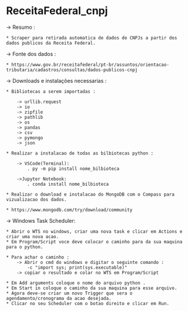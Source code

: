 # ReceitaFederal_cnpj

-> Resumo :

    * Scraper para retirada automatica de dados de CNPJs a partir dos dados publicos da Receita Federal.

-> Fonte dos dados :

    * https://www.gov.br/receitafederal/pt-br/assuntos/orientacao-tributaria/cadastros/consultas/dados-publicos-cnpj
    
-> Downloads e instalações necessarias :

    * Bibliotecas a serem importadas :

        -> urllib.request
        -> io
        -> zipfile
        -> pathlib
        -> os
        -> pandas
        -> csv
        -> pymongo
        -> json

    * Realizar a instalacao de todas as bilbiotecas python :

        -> VSCode(Terminal):
            . py -m pip install nome_bilbioteca

        ->Jupyter Notebook:
            . conda install nome_bilbioteca

    * Realizar o download e instalacao do MongoDB com o Compass para vizualizacao dos dados.

    * https://www.mongodb.com/try/download/community
    
-> Windows Task Scheduler:

    * Abrir o WTS no windows, criar uma nova task e clicar em Actions e criar uma nova acao.
    * Em Program/Script voce deve colocar o caminho para da sua maquina para o python.

    * Para achar o caminho : 
        -> Abrir o cmd do windows e digitar o seguinte comando : 
            -c "import sys; print(sys.executable)"
        -> copiar o resultado e colar no WTS em Program/Script

    * Em Add arguments coloque o nome do arquivo python .
    * Em Start in coloque o caminho da sua maquina para esse arquivo.
    * Agora deve-se criar um novo Trigger que sera o agendamento/cronograma da acao desejada.
    * Clicar no seu Scheduler com o botao direito e clicar em Run.
